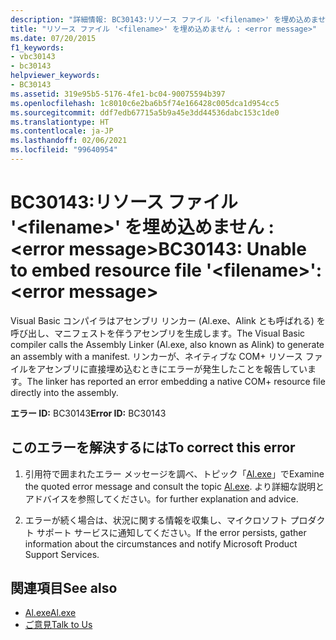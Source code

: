```yaml
---
description: "詳細情報: BC30143:リソース ファイル '<filename>' を埋め込めません : <error message>"
title: "リソース ファイル '<filename>' を埋め込めません : <error message>"
ms.date: 07/20/2015
f1_keywords:
- vbc30143
- bc30143
helpviewer_keywords:
- BC30143
ms.assetid: 319e95b5-5176-4fe1-bc04-90075594b397
ms.openlocfilehash: 1c8010c6e2ba6b5f74e166428c005dca1d954cc5
ms.sourcegitcommit: ddf7edb67715a5b9a45e3dd44536dabc153c1de0
ms.translationtype: HT
ms.contentlocale: ja-JP
ms.lasthandoff: 02/06/2021
ms.locfileid: "99640954"
---
```

# <a name="bc30143-unable-to-embed-resource-file-filename-error-message"></a><span data-ttu-id="4c592-103">BC30143:リソース ファイル '\<filename>' を埋め込めません : \<error message></span><span class="sxs-lookup"><span data-stu-id="4c592-103">BC30143: Unable to embed resource file '\<filename>': \<error message></span></span>

<span data-ttu-id="4c592-104">Visual Basic コンパイラはアセンブリ リンカー (Al.exe、Alink とも呼ばれる) を呼び出し、マニフェストを伴うアセンブリを生成します。</span><span class="sxs-lookup"><span data-stu-id="4c592-104">The Visual Basic compiler calls the Assembly Linker (Al.exe, also known as Alink) to generate an assembly with a manifest.</span></span> <span data-ttu-id="4c592-105">リンカーが、ネイティブな COM+ リソース ファイルをアセンブリに直接埋め込むときにエラーが発生したことを報告しています。</span><span class="sxs-lookup"><span data-stu-id="4c592-105">The linker has reported an error embedding a native COM+ resource file directly into the assembly.</span></span>

 <span data-ttu-id="4c592-106">**エラー ID:** BC30143</span><span class="sxs-lookup"><span data-stu-id="4c592-106">**Error ID:** BC30143</span></span>

## <a name="to-correct-this-error"></a><span data-ttu-id="4c592-107">このエラーを解決するには</span><span class="sxs-lookup"><span data-stu-id="4c592-107">To correct this error</span></span>

1. <span data-ttu-id="4c592-108">引用符で囲まれたエラー メッセージを調べ、トピック「[Al.exe](../../../framework/tools/al-exe-assembly-linker.md)」で</span><span class="sxs-lookup"><span data-stu-id="4c592-108">Examine the quoted error message and consult the topic [Al.exe](../../../framework/tools/al-exe-assembly-linker.md).</span></span> <span data-ttu-id="4c592-109">より詳細な説明とアドバイスを参照してください。</span><span class="sxs-lookup"><span data-stu-id="4c592-109">for further explanation and advice.</span></span>

2. <span data-ttu-id="4c592-110">エラーが続く場合は、状況に関する情報を収集し、マイクロソフト プロダクト サポート サービスに通知してください。</span><span class="sxs-lookup"><span data-stu-id="4c592-110">If the error persists, gather information about the circumstances and notify Microsoft Product Support Services.</span></span>

## <a name="see-also"></a><span data-ttu-id="4c592-111">関連項目</span><span class="sxs-lookup"><span data-stu-id="4c592-111">See also</span></span>

- [<span data-ttu-id="4c592-112">Al.exe</span><span class="sxs-lookup"><span data-stu-id="4c592-112">Al.exe</span></span>](../../../framework/tools/al-exe-assembly-linker.md)
- [<span data-ttu-id="4c592-113">ご意見</span><span class="sxs-lookup"><span data-stu-id="4c592-113">Talk to Us</span></span>](/visualstudio/ide/feedback-options)

